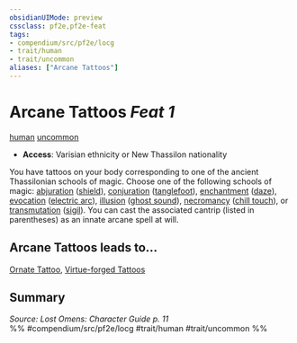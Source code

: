 ```yaml
---
obsidianUIMode: preview
cssclass: pf2e,pf2e-feat
tags:
- compendium/src/pf2e/locg
- trait/human
- trait/uncommon
aliases: ["Arcane Tattoos"]
---
```

# Arcane Tattoos  *Feat 1*  
[human](rules/traits/human.md)  [uncommon](rules/traits/uncommon.md)  

- **Access**: Varisian ethnicity or New Thassilon nationality

You have tattoos on your body corresponding to one of the ancient Thassilonian schools of magic. Choose one of the following schools of magic: [abjuration](rules/traits/abjuration.md) ([shield](compendium/spells/shield.md)), [conjuration](rules/traits/conjuration.md) ([tanglefoot](compendium/spells/tanglefoot.md)), [enchantment](rules/traits/enchantment.md) ([daze](compendium/spells/daze.md)), [evocation](rules/traits/evocation.md) ([electric arc](compendium/spells/electric-arc.md)), [illusion](rules/traits/illusion.md) ([ghost sound](compendium/spells/ghost-sound.md)), [necromancy](rules/traits/necromancy.md) ([chill touch](compendium/spells/chill-touch.md)), or [transmutation](rules/traits/transmutation.md) ([sigil](compendium/spells/sigil.md)). You can cast the associated cantrip (listed in parentheses) as an innate arcane spell at will.

## Arcane Tattoos leads to...

[Ornate Tattoo](compendium/feats/ornate-tattoo-locg.md), [Virtue-forged Tattoos](compendium/feats/virtue-forged-tattoos-locg.md)

## Summary

*Source: Lost Omens: Character Guide p. 11*  
%% #compendium/src/pf2e/locg #trait/human #trait/uncommon %%